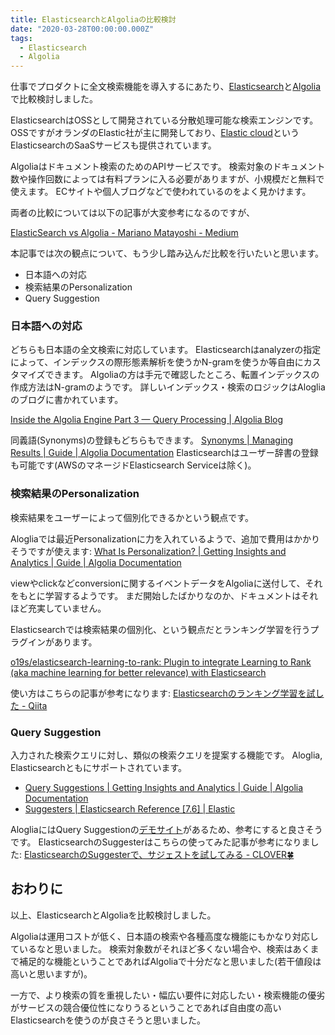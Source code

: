 ```yaml
---
title: ElasticsearchとAlgoliaの比較検討
date: "2020-03-28T00:00:00.000Z"
tags:
  - Elasticsearch
  - Algolia
---
```


仕事でプロダクトに全文検索機能を導入するにあたり、[Elasticsearch](https://github.com/elastic/elasticsearch)と[Algolia](https://www.algolia.com/)で比較検討しました。

ElasticsearchはOSSとして開発されている分散処理可能な検索エンジンです。
OSSですがオランダのElastic社が主に開発しており、[Elastic cloud](https://www.elastic.co/jp/cloud/)というElasticsearchのSaaSサービスも提供されています。

Algoliaはドキュメント検索のためのAPIサービスです。
検索対象のドキュメント数や操作回数によっては有料プランに入る必要がありますが、小規模だと無料で使えます。
ECサイトや個人ブログなどで使われているのをよく見かけます。

両者の比較については以下の記事が大変参考になるのですが、

[ElasticSearch vs Algolia - Mariano Matayoshi - Medium](https://medium.com/@matayoshi.mariano/elasticsearch-vs-algolia-96364f5567a3)

本記事では次の観点について、もう少し踏み込んだ比較を行いたいと思います。

* 日本語への対応
* 検索結果のPersonalization
* Query Suggestion

### 日本語への対応

どちらも日本語の全文検索に対応しています。
Elasticsearchはanalyzerの指定によって、インデックスの際形態素解析を使うかN-gramを使うか等自由にカスタマイズできます。
Algoliaの方は手元で確認したところ、転置インデックスの作成方法はN-gramのようです。
詳しいインデックス・検索のロジックはAlogliaのブログに書かれています。

[Inside the Algolia Engine Part 3 — Query Processing | Algolia Blog](https://blog.algolia.com/inside-the-algolia-engine-part-3-query-processing/)

同義語(Synonyms)の登録もどちらもできます。
[Synonyms | Managing Results | Guide | Algolia Documentation](https://www.algolia.com/doc/guides/managing-results/optimize-search-results/adding-synonyms/)
Elasticsearchはユーザー辞書の登録も可能です(AWSのマネージドElasticsearch Serviceは除く)。

### 検索結果のPersonalization

検索結果をユーザーによって個別化できるかという観点です。

Alogliaでは最近Personalizationに力を入れているようで、追加で費用はかかりそうですが使えます: [What Is Personalization? | Getting Insights and Analytics | Guide | Algolia Documentation](https://www.algolia.com/doc/guides/getting-insights-and-analytics/personalization/what-is-personalization/)

viewやclickなどconversionに関するイベントデータをAlgoliaに送付して、それをもとに学習するようです。
まだ開始したばかりなのか、ドキュメントはそれほど充実していません。

Elasticsearchでは検索結果の個別化、という観点だとランキング学習を行うプラグインがあります。

[o19s/elasticsearch-learning-to-rank: Plugin to integrate Learning to Rank (aka machine learning for better relevance) with Elasticsearch](https://github.com/o19s/elasticsearch-learning-to-rank)

使い方はこちらの記事が参考になります: [Elasticsearchのランキング学習を試した - Qiita](https://qiita.com/setor/items/ace9906929d63b93c8f0)

### Query Suggestion

入力された検索クエリに対し、類似の検索クエリを提案する機能です。
Aloglia, Elasticsearchともにサポートされています。

* [Query Suggestions | Getting Insights and Analytics | Guide | Algolia Documentation](https://www.algolia.com/doc/guides/getting-insights-and-analytics/leveraging-analytics-data/query-suggestions/)
* [Suggesters | Elasticsearch Reference [7.6] | Elastic](https://www.elastic.co/guide/en/elasticsearch/reference/current/search-suggesters.html)

AlogliaにはQuery Suggestionの[デモサイト](https://preview.algolia.com/delayed-hits-demo/)があるため、参考にすると良さそうです。
ElasticsearchのSuggesterはこちらの使ってみた記事が参考になりました: [ElasticsearchのSuggesterで、サジェストを試してみる - CLOVER🍀](https://kazuhira-r.hatenablog.com/entry/20160213/1455372283)

## おわりに

以上、ElasticsearchとAlgoliaを比較検討しました。

Algoliaは運用コストが低く、日本語の検索や各種高度な機能にもかなり対応しているなと思いました。
検索対象数がそれほど多くない場合や、検索はあくまで補足的な機能ということであればAlgoliaで十分だなと思いました(若干値段は高いと思いますが)。

一方で、より検索の質を重視したい・幅広い要件に対応したい・検索機能の優劣がサービスの競合優位性になりうるということであれば自由度の高いElasticsearchを使うのが良さそうと思いました。
